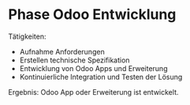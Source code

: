 # Phase Odoo Entwicklung

Tätigkeiten:

* Aufnahme Anforderungen
* Erstellen technische Spezifikation
* Entwicklung von Odoo Apps und Erweiterung
* Kontinuierliche Integration und Testen der Lösung

Ergebnis: Odoo App oder Erweiterung ist entwickelt.
